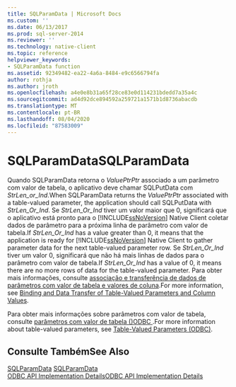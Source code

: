 ```yaml
---
title: SQLParamData | Microsoft Docs
ms.custom: ''
ms.date: 06/13/2017
ms.prod: sql-server-2014
ms.reviewer: ''
ms.technology: native-client
ms.topic: reference
helpviewer_keywords:
- SQLParamData function
ms.assetid: 92349482-ea22-4a6a-8484-e9c6566794fa
author: rothja
ms.author: jroth
ms.openlocfilehash: a4e0e8b31a65f28ce83e0d114231bdedd7a35a4c
ms.sourcegitcommit: ad4d92dce894592a259721a1571b1d8736abacdb
ms.translationtype: MT
ms.contentlocale: pt-BR
ms.lasthandoff: 08/04/2020
ms.locfileid: "87583009"
---
```

# <a name="sqlparamdata"></a><span data-ttu-id="e16a6-102">SQLParamData</span><span class="sxs-lookup"><span data-stu-id="e16a6-102">SQLParamData</span></span>
  <span data-ttu-id="e16a6-103">Quando SQLParamData retorna o *ValuePtrPtr* associado a um parâmetro com valor de tabela, o aplicativo deve chamar SQLPutData com *StrLen_or_Ind*.</span><span class="sxs-lookup"><span data-stu-id="e16a6-103">When SQLParamData returns the *ValuePtrPtr* associated with a table-valued parameter, the application should call SQLPutData with *StrLen_Or_Ind*.</span></span> <span data-ttu-id="e16a6-104">Se *StrLen_Or_Ind* tiver um valor maior que 0, significará que o aplicativo está pronto para o [!INCLUDE[ssNoVersion](../../includes/ssnoversion-md.md)] Native Client coletar dados de parâmetro para a próxima linha de parâmetro com valor de tabela.</span><span class="sxs-lookup"><span data-stu-id="e16a6-104">If *StrLen_Or_Ind* has a value greater than 0, it means that the application is ready for [!INCLUDE[ssNoVersion](../../includes/ssnoversion-md.md)] Native Client to gather parameter data for the next table-valued parameter row.</span></span> <span data-ttu-id="e16a6-105">Se *StrLen_Or_Ind* tiver um valor 0, significará que não há mais linhas de dados para o parâmetro com valor de tabela.</span><span class="sxs-lookup"><span data-stu-id="e16a6-105">If *StrLen_Or_Ind* has a value of 0, it means there are no more rows of data for the table-valued parameter.</span></span> <span data-ttu-id="e16a6-106">Para obter mais informações, consulte [associação e transferência de dados de parâmetros com valor de tabela e valores de coluna](../native-client-odbc-table-valued-parameters/binding-and-data-transfer-of-table-valued-parameters-and-column-values.md).</span><span class="sxs-lookup"><span data-stu-id="e16a6-106">For more information, see [Binding and Data Transfer of Table-Valued Parameters and Column Values](../native-client-odbc-table-valued-parameters/binding-and-data-transfer-of-table-valued-parameters-and-column-values.md).</span></span>  
  
 <span data-ttu-id="e16a6-107">Para obter mais informações sobre parâmetros com valor de tabela, consulte [parâmetros com valor de tabela &#40;&#41;ODBC ](../native-client-odbc-table-valued-parameters/table-valued-parameters-odbc.md).</span><span class="sxs-lookup"><span data-stu-id="e16a6-107">For more information about table-valued parameters, see [Table-Valued Parameters &#40;ODBC&#41;](../native-client-odbc-table-valued-parameters/table-valued-parameters-odbc.md).</span></span>  
  
## <a name="see-also"></a><span data-ttu-id="e16a6-108">Consulte Também</span><span class="sxs-lookup"><span data-stu-id="e16a6-108">See Also</span></span>  
 <span data-ttu-id="e16a6-109">[SQLParamData](/sql/odbc/reference/syntax/sqlparamdata-function) </span><span class="sxs-lookup"><span data-stu-id="e16a6-109">[SQLParamData](/sql/odbc/reference/syntax/sqlparamdata-function) </span></span>  
 [<span data-ttu-id="e16a6-110">ODBC API Implementation Details</span><span class="sxs-lookup"><span data-stu-id="e16a6-110">ODBC API Implementation Details</span></span>](odbc-api-implementation-details.md)  
  
  
